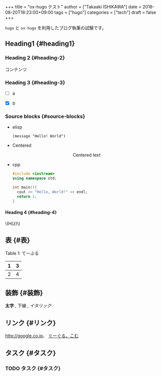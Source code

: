 +++
title = "ox-hugo テスト"
author = ["Takaaki ISHIKAWA"]
date = 2018-08-20T18:23:00+09:00
tags = ["hugo"]
categories = ["tech"]
draft = false
+++

`hugo` と `ox-hugo` を利用したブログ執筆の試験です。


## Heading1 {#heading1}


### Heading 2 {#heading-2}

コンテンツ


### Heading 3 {#heading-3}

-   [ ] a
-   [X] b


### Source blocks {#source-blocks}

-   elisp

    ```emacs-lisp
    (message "Hello! World")
    ```

-   Centered

    <style>.org-center { margin-left: auto; margin-right: auto; text-align: center; }</style>

    <div class="org-center">
      <div></div>

    Centered text

    </div>

-   cpp

    ```cpp
    #include <iostream>
    using namespace std;

    int main(){
      cout << "Hello, World!" << endl;
      return 1;
    }
    ```


#### Heading 4 {#heading-4}

\\(H(z)\\)


## 表 {#表}

<div class="table-caption">
  <span class="table-number">Table 1</span>:
  てーぶる
</div>

| 1 | 3 |
|---|---|
| 2 | 4 |


## 装飾 {#装飾}

**太字** , <span class="underline">下線</span> , _イタリック_


## リンク {#リンク}

<http://google.co.jp>、 [ぐーぐる。こむ](http://google.com/)


## タスク {#タスク}


### <span class="org-todo todo TODO">TODO</span> タスク {#タスク}
